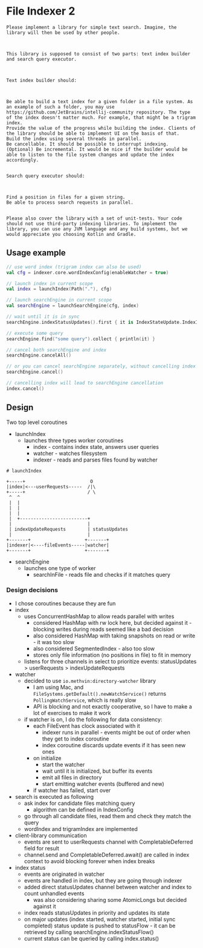 # File Indexer 2

```
Please implement a library for simple text search. Imagine, the library will then be used by other people.



This library is supposed to consist of two parts: text index builder and search query executor.



Text index builder should:



Be able to build a text index for a given folder in a file system. As an example of such a folder, you may use https://github.com/JetBrains/intellij-community repository. The type of the index doesn't matter much. For example, that might be a trigram index.
Provide the value of the progress while building the index. Clients of the library should be able to implement UI on the basis of that.
Build the index using several threads in parallel.
Be cancellable. It should be possible to interrupt indexing.
(Optional) Be incremental. It would be nice if the builder would be able to listen to the file system changes and update the index accordingly.


Search query executor should:



Find a position in files for a given string.
Be able to process search requests in parallel.


Please also cover the library with a set of unit-tests. Your code should not use third-party indexing libraries. To implement the library, you can use any JVM language and any build systems, but we would appreciate you choosing Kotlin and Gradle.
```

## Usage example

```kotlin
// use word index (trigram index can also be used)
val cfg = indexer.core.wordIndexConfig(enableWatcher = true)

// launch index in current scope
val index = launchIndex(Path("."), cfg)

// launch searchEngine in current scope
val searchEngine = launchSearchEngine(cfg, index)

// wait until it is in sync
searchEngine.indexStatusUpdates().first { it is IndexStateUpdate.IndexInSync }

// execute some query
searchEngine.find("some query").collect { println(it) }

// cancel both searchEngine and index 
searchEngine.cancelAll()

// or you can cancel searchEngine separately, without cancelling index
searchEngine.cancel()

// cancelling index will lead to searchEngine cancellation
index.cancel()
```

## Design

Two top level coroutines

* launchIndex
    * launches three types worker coroutines
        * index - contains index state, answers user queries
        * watcher - watches filesystem
        * indexer - reads and parses files found by watcher

```
# launchIndex

+-----+                        O                     
|index|<---userRequests-----  /|\
+-----+                       / \                   
 ^  ^                                            
 |  |                                            
 |  |                                            
 |  |                                            
 |  +-------------------------+                  
 |                            |                  
 | indexUpdateRequests        | statusUpdates    
 |                            |                  
+-------+                    +-------+         
|indexer|<----fileEvents-----|watcher|         
+-------+                    +-------+         
```

* searchEngine
    * launches one type of worker
        * searchInFile - reads file and checks if it matches query

### Design decisions

* I chose coroutines because they are fun
* index
    * uses ConcurrentHashMap to allow reads parallel with writes
        * considered HashMap with rw lock here, but decided against it - blocking writes during reads seemed like a bad
          decision
        * also considered HashMap with taking snapshots on read or write - it was too slow
        * also considered SegmentedIndex - also too slow
        * stores only file information (no positions in file) to fit in memory
    * listens for three channels in select to prioritize events: statusUpdates > userRequests > indexUpdateRequests
* watcher
    * decided to use `io.methvin:directory-watcher` library
        * I am using Mac, and `FileSystems.getDefault().newWatchService()` returns `PollingWatchService`, which is
          really slow
        * API is blocking and not exactly cooperative, so I have to make a lot of exercises to make it work
    * if watcher is on, I do the following for data consistency:
        * each FileEvent has clock associated with it
            * indexer runs in parallel - events might be out of order when they get to index coroutine
            * index coroutine discards update events if it has seen new ones
        * on initialize
            * start the watcher
            * wait until it is initialized, but buffer its events
            * emit all files in directory
            * start emitting watcher events (buffered and new)
        * if watcher has failed, start over
* search is executed as following
    * ask index for candidate files matching query
        * algorithm can be defined in IndexConfig
    * go through all candidate files, read them and check they match the query
    * wordIndex and trigramIndex are implemented
* client-library communication
    * events are sent to userRequests channel with CompletableDeferred field for result
    * channel.send and CompletableDeferred.await() are called in index context to avoid blocking forever when index
      breaks
* index status
    * events are originated in watcher
    * events are handled in index, but they are going through indexer
    * added direct statusUpdates channel between watcher and index to count unhandled events
        * was also considering sharing some AtomicLongs but decided against it
    * index reads statusUpdates in priority and updates its state
    * on major updates (index started, watcher started, initial sync completed) status update is pushed to statusFlow -
      it can be retrieved by calling searchEngine.indexStatusFlow()
    * current status can be queried by calling index.status()